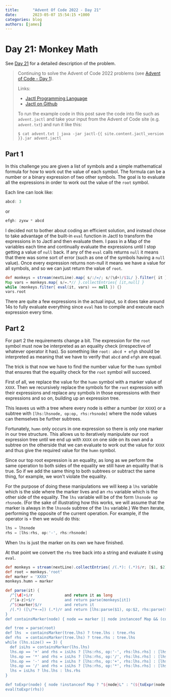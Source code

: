 ```yaml
---
title:      "Advent Of Code 2022 - Day 21"
date:       2023-05-07 15:54:15 +1000
categories: blog
authors: [james]
---
```


# Day 21: Monkey Math

See [Day 21](https://adventofcode.com/2022/day/21) for a detailed description of the problem.

<!--truncate-->

> Continuing to solve the Advent of Code 2022 problems
> (see [Advent of Code - Day 1](2023-04-06-advent-of-code-2022-day1.md)).
>
> Links:
> * [Jactl Programming Language](https://jactl.io)
> * [Jactl on Github](https://github.com/jaccomoc/jactl)
>
> To run the example code in this post save the code into file such as `advent.jactl` and take your input from the
> Advent of Code site (e.g. `advent.txt`) and run it like this:
> ```shell
> $ cat advent.txt | java -jar jactl-{{ site.content.jactl_version }}.jar advent.jactl 
> ```

## Part 1

In this challenge you are given a list of symbols and a simple mathematical formula for how to work out the value of
each symbol.
The formula can be a number or a binary expression of two other symbols.
The goal is to evaluate all the expressions in order to work out the value of the `root` symbol.

Each line can look like:
```groovy
abcd: 3
```
or
```groovy
efgh: zyxw * abcd
```

I decided not to bother about coding an efficient solution, and instead chose to take advantage of the built-in
`eval` function in Jactl to transform the expressions in to Jactl and then evaluate them.
I pass in a Map of the variables each time and continually evaluate the expressions until I stop getting a value
of `null` back.
If any of the `eval` calls returns `null` it means that there was some sort of error (such as one of the symbols
having a `null` value).
Once every expression returns non-null it means we have a value for all symbols, and so we can just return the value
of `root`.

```groovy
def monkeys = stream(nextLine).map{ s/:/=/; s/(\d+)/$1L/ }.filter{ it }
Map vars = monkeys.map{ s/=.*// }.collectEntries{ [it,null] }
while (monkeys.filter{ eval(it, vars) == null }) {}
vars.root
```

There are quite a few expressions in the actual input, so it does take around 14s to fully evaluate everything
since `eval` has to compile and execute each expression every time.

## Part 2

For part 2 the requirements change a bit.
The expression for the `root` symbol must now be interpreted as an equality check (irrespective of whatever operator
it has).
So something like `root: abcd + efgh` should be interpreted as meaning that we have to verify that `abcd` and `efgh`
are equal.

The trick is that now we have to find the number value for the `humn` symbol that ensures that the equality check
for the `root` symbol will succeed.

First of all, we replace the value for the `humn` symbol with a marker value of `XXXX`.
Then we recursively replace the symbols for the `root` expression with their expressions and replace any symbols
in those expressions with their expressions and so on, building up an expression tree.

This leaves us with a tree where every node is either a number (or `XXXX`) or a subtree with
`[lhs:lhsnode, op:op, rhs:rhsnode]` where the node values can themselves be further subtrees.

Fortunately, `humn` only occurs in one expression so there is only one marker in our tree structure.
This allows us to iteratively manipulate our root expression tree until we end up with `XXXX` on one side on
its own and a subtree on the otherside that we can evaluate to work out the value for `XXXX` and thus give 
the required value for the `humn` symbol.

Since our top root expression is an equality, as long as we perform the same operation to both sides of the equality
we still have an equality that is true.
So if we add the same thing to both subtrees or subtract the same thing, for example, we won't violate the equality.

For the purpose of doing these manipulations we will keep a `lhs` variable which is the side where the marker lives
and an `rhs` variable which is the other side of the equality.
The `lhs` variable will be of the form `lhsnode op rhsnode`.
(For the sake of illustrating how this works, we will assume that the marker is always
in the `lhsnode` subtree of the `lhs` variable.)
We then iterate, performing the opposite of the current operation.
For example, if the operator is `+` then we would do this:
```groovy
lhs = lhsnode
rhs = [lhs:rhs, op:'-', rhs:rhsnode]
```
When `lhs` is just the marker on its own we have finished.

At that point we convert the `rhs` tree back into a string and evaluate it using `eval`.

```groovy
def monkeys = stream(nextLine).collectEntries{ /(.*): (.*)$/r; [$1, $2] }
def root = monkeys.'root'
def marker = 'XXXX'
monkeys.humn = marker

def parse(it) {
  /^[\d]+$/r              and return it as long
  /^[a-z]+$/r             and return parse(monkeys[it])
  /^${marker}$/r          and return it
  /(.*) ([\/*+-=]) (.*)/r and return [lhs:parse($1), op:$2, rhs:parse($3)]
}
def containsMarker(node) { node == marker || node instanceof Map && (containsMarker(node.lhs) || containsMarker(node.rhs)) }

def tree = parse(root)
def lhs  = containsMarker(tree.lhs) ? tree.lhs : tree.rhs
def rhs  = containsMarker(tree.lhs) ? tree.rhs : tree.lhs
while (lhs.size() == 3) {
  def isLhs = containsMarker(lhs.lhs)
  lhs.op == '+' and rhs = isLhs ? [lhs:rhs, op:'-', rhs:lhs.rhs] : [lhs:rhs,     op:'-', rhs:lhs.lhs]
  lhs.op == '*' and rhs = isLhs ? [lhs:rhs, op:'/', rhs:lhs.rhs] : [lhs:rhs,     op:'/', rhs:lhs.lhs]
  lhs.op == '-' and rhs = isLhs ? [lhs:rhs, op:'+', rhs:lhs.rhs] : [lhs:lhs.lhs, op:'-', rhs:rhs]
  lhs.op == '/' and rhs = isLhs ? [lhs:rhs, op:'*', rhs:lhs.rhs] : [lhs:lhs.lhs, op:'/', rhs:rhs]
  lhs = isLhs ? lhs.lhs : lhs.rhs
}

def toExpr(node) { node !instanceof Map ? "${node}L" : "(${toExpr(node.lhs)} ${node.op} ${toExpr(node.rhs)})" }
eval(toExpr(rhs))
```
